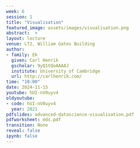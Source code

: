 ```yaml
---
week: 6
session: 1
title: "Visualisation"
featured_image: assets/images/visualisation.png
abstract:  >
layout: lecture
venue: LT2, William Gates Building
author:
- family: Ek
  given: Carl Henrik
  gscholar: 9yQ1tQoAAAAJ
  institute: University of Cambridge
  url: http://carlhenrik.com/
time: "10:00"
date: 2024-11-15
youtube: hUI-nV0uyv4
oldyoutube:
- code: hUI-nV0uyv4
  year: 2021
pdfslides: advanced-datascience-visualisation.pdf
pdfworksheet: mds.pdf
transition: None
reveal: false
ipynb: false
---
```

